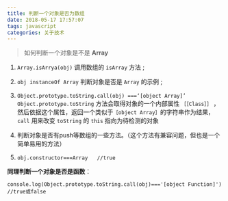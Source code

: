 ```yaml
---
title: 判断一个对象是否为数组
date: 2018-05-17 17:57:07
tags: javascript
categories: 关于技术
---
```


> 如何判断一个对象是不是 **Array**

1. `Array.isArrya(obj)` 调用数组的 `isArray` 方法 ;

2. `obj instanceOf Array` 判断对象是否是 `Array` 的示例 ;

3. `Object.prototype.toString.call(obj) ===‘[object Array]’`
   `Object.prototype.toString` 方法会取得对象的一个内部属性 `［［Class］］` ，然后依据这个属性，返回一个类似于`［object Array］`的字符串作为结果，`call` 用来改变 `toString` 的 `this` 指向为待检测的对象

4. 判断对象是否有push等数组的一些方法。（这个方法有兼容问题，但也是一个简单易用的方法）
    
5. `obj.constructor===Array   //true`


**同理判断一个对象是否是函数**：

`console.log(Object.prototype.toString.call(obj)==='[object Function]')    //true或false`

